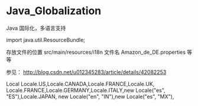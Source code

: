 # Java_Globalization
Java 国际化，多语言支持

import java.util.ResourceBundle;

存放文件的位置 src/main/resources/i18n
文件名 Amazon_de_DE.properties 等等
	
参见： http://blog.csdn.net/u012345283/article/details/42082253

Local
Locale.US,Locale.CANADA,Locale.FRANCE,Locale.UK, Locale.FRANCE,Locale.GERMANY,Locale.ITALY,new Locale("es", "ES"),Locale.JAPAN, new Locale("en", "IN"),new Locale("es", "MX"),
